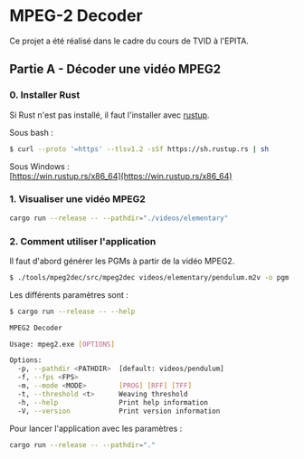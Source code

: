 # MPEG-2 Decoder

Ce projet a été réalisé dans le cadre du cours de TVID à l'EPITA.

## Partie A - Décoder une vidéo MPEG2

### 0. Installer Rust

Si Rust n'est pas installé, il faut l'installer avec [rustup](https://rustup.rs/).

Sous bash :

```bash
$ curl --proto '=https' --tlsv1.2 -sSf https://sh.rustup.rs | sh
```

Sous Windows : \
[https://win.rustup.rs/x86_64](https://win.rustup.rs/x86_64)

### 1. Visualiser une vidéo MPEG2

```bash
cargo run --release -- --pathdir="./videos/elementary"
```

### 2. Comment utiliser l'application

Il faut d'abord générer les PGMs à partir de la vidéo MPEG2.

```bash
$ ./tools/mpeg2dec/src/mpeg2dec videos/elementary/pendulum.m2v -o pgm -l -v
```

Les différents paramètres sont :

```bash
$ cargo run --release -- --help

MPEG2 Decoder

Usage: mpeg2.exe [OPTIONS]

Options:
  -p, --pathdir <PATHDIR>  [default: videos/pendulum]
  -f, --fps <FPS>
  -m, --mode <MODE>        [PROG] [RFF] [TFF]
  -t, --threshold <t>      Weaving threshold
  -h, --help               Print help information
  -V, --version            Print version information
```

Pour lancer l'application avec les paramètres :

```bash
cargo run --release -- --pathdir="."
```
